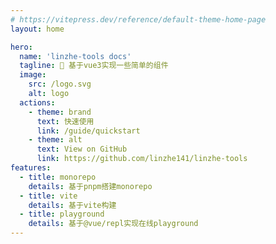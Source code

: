 ```yaml
---
# https://vitepress.dev/reference/default-theme-home-page
layout: home

hero:
  name: 'linzhe-tools docs'
  tagline: 🚀 基于vue3实现一些简单的组件
  image:
    src: /logo.svg
    alt: logo
  actions:
    - theme: brand
      text: 快速使用
      link: /guide/quickstart
    - theme: alt
      text: View on GitHub
      link: https://github.com/linzhe141/linzhe-tools
features:
  - title: monorepo
    details: 基于pnpm搭建monorepo
  - title: vite
    details: 基于vite构建
  - title: playground
    details: 基于@vue/repl实现在线playground
---
```

